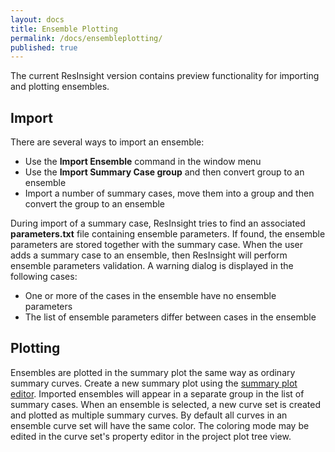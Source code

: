 ```yaml
---
layout: docs
title: Ensemble Plotting
permalink: /docs/ensembleplotting/
published: true
---
```

The current ResInsight version contains preview functionality for importing and plotting ensembles.

## Import
There are several ways to import an ensemble:
- Use the **Import Ensemble** command in the window menu
- Use the **Import Summary Case group** and then convert group to an ensemble
- Import a number of summary cases, move them into a group and then convert the group to an ensemble

During import of a summary case, ResInsight tries to find an associated **parameters.txt** file containing ensemble parameters. If found, the ensemble parameters are stored together with the summary case. When the user adds a summary case to an ensemble, then ResInsight will perform ensemble parameters validation. A warning dialog is displayed in the following cases:
- One or more of the cases in the ensemble have no ensemble parameters
- The list of ensemble parameters differ between cases in the ensemble

## Plotting
Ensembles are plotted in the summary plot the same way as ordinary summary curves. Create a new summary plot using the [summary plot editor]({{site.baseurl}}/docs/summaryploteditor). Imported ensembles will appear in a separate group in the list of summary cases. When an ensemble is selected, a new curve set is created and plotted as multiple summary curves. By default all curves in an ensemble curve set will have the same color. The coloring mode may be edited in the curve set's property editor in the project plot tree view.

